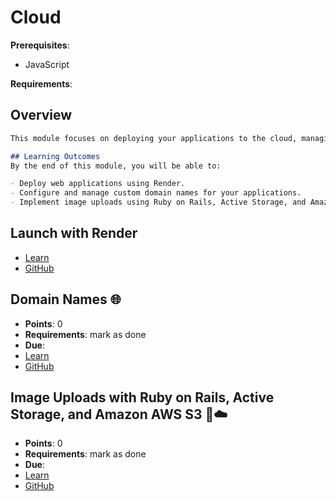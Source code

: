 # Cloud

**Prerequisites**:
- JavaScript

**Requirements**:
<!-- none -->

## Overview
```md
This module focuses on deploying your applications to the cloud, managing domain names, and handling image uploads using cloud storage solutions. You will learn to deploy applications using Render, manage custom domain names, and use Active Storage with Amazon AWS S3 for image uploads.

## Learning Outcomes
By the end of this module, you will be able to:

- Deploy web applications using Render.
- Configure and manage custom domain names for your applications.
- Implement image uploads using Ruby on Rails, Active Storage, and Amazon AWS S3.
```

## Launch with Render
- [Learn](https://learn.firstdraft.com/lessons/114-deploying-to-render)
- [GitHub](https://github.com/appdev-lessons/deploying-to-render)

<!-- TODO: add quiz https://github.com/DPI-WE/domain-names/issues/2 -->
## Domain Names 🌐
- **Points**: 0
- **Requirements**:  mark as done
- **Due**: 
- [Learn](https://learn.firstdraft.com/lessons/313-rails-domain-names)
- [GitHub](https://github.com/DPI-WE/domain-names)

<!-- TODO: add quiz points https://github.com/DPI-WE/rails-active-storage/issues/4 -->
## Image Uploads with Ruby on Rails, Active Storage, and Amazon AWS S3 🌇☁️
- **Points**: 0
- **Requirements**:  mark as done
- **Due**: 
- [Learn](https://learn.firstdraft.com/lessons/297-rails-active-storage)
- [GitHub](https://github.com/DPI-WE/rails-active-storage)

<!-- TODO: more cloud deployment options? -->
<!-- https://github.com/DPI-WE/curriculum/issues/12 -->